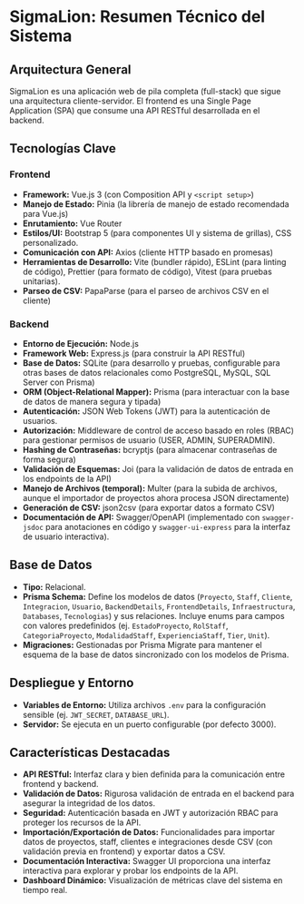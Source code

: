 # SigmaLion: Resumen Técnico del Sistema

## Arquitectura General
SigmaLion es una aplicación web de pila completa (full-stack) que sigue una arquitectura cliente-servidor. El frontend es una Single Page Application (SPA) que consume una API RESTful desarrollada en el backend.

## Tecnologías Clave

### Frontend
*   **Framework:** Vue.js 3 (con Composition API y `<script setup>`)
*   **Manejo de Estado:** Pinia (la librería de manejo de estado recomendada para Vue.js)
*   **Enrutamiento:** Vue Router
*   **Estilos/UI:** Bootstrap 5 (para componentes UI y sistema de grillas), CSS personalizado.
*   **Comunicación con API:** Axios (cliente HTTP basado en promesas)
*   **Herramientas de Desarrollo:** Vite (bundler rápido), ESLint (para linting de código), Prettier (para formato de código), Vitest (para pruebas unitarias).
*   **Parseo de CSV:** PapaParse (para el parseo de archivos CSV en el cliente)

### Backend
*   **Entorno de Ejecución:** Node.js
*   **Framework Web:** Express.js (para construir la API RESTful)
*   **Base de Datos:** SQLite (para desarrollo y pruebas, configurable para otras bases de datos relacionales como PostgreSQL, MySQL, SQL Server con Prisma)
*   **ORM (Object-Relational Mapper):** Prisma (para interactuar con la base de datos de manera segura y tipada)
*   **Autenticación:** JSON Web Tokens (JWT) para la autenticación de usuarios.
*   **Autorización:** Middleware de control de acceso basado en roles (RBAC) para gestionar permisos de usuario (USER, ADMIN, SUPERADMIN).
*   **Hashing de Contraseñas:** bcryptjs (para almacenar contraseñas de forma segura)
*   **Validación de Esquemas:** Joi (para la validación de datos de entrada en los endpoints de la API)
*   **Manejo de Archivos (temporal):** Multer (para la subida de archivos, aunque el importador de proyectos ahora procesa JSON directamente)
*   **Generación de CSV:** json2csv (para exportar datos a formato CSV)
*   **Documentación de API:** Swagger/OpenAPI (implementado con `swagger-jsdoc` para anotaciones en código y `swagger-ui-express` para la interfaz de usuario interactiva).

## Base de Datos
*   **Tipo:** Relacional.
*   **Prisma Schema:** Define los modelos de datos (`Proyecto`, `Staff`, `Cliente`, `Integracion`, `Usuario`, `BackendDetails`, `FrontendDetails`, `Infraestructura`, `Databases`, `Tecnologias`) y sus relaciones. Incluye enums para campos con valores predefinidos (ej. `EstadoProyecto`, `RolStaff`, `CategoriaProyecto`, `ModalidadStaff`, `ExperienciaStaff`, `Tier`, `Unit`).
*   **Migraciones:** Gestionadas por Prisma Migrate para mantener el esquema de la base de datos sincronizado con los modelos de Prisma.

## Despliegue y Entorno
*   **Variables de Entorno:** Utiliza archivos `.env` para la configuración sensible (ej. `JWT_SECRET`, `DATABASE_URL`).
*   **Servidor:** Se ejecuta en un puerto configurable (por defecto 3000).

## Características Destacadas
*   **API RESTful:** Interfaz clara y bien definida para la comunicación entre frontend y backend.
*   **Validación de Datos:** Rigurosa validación de entrada en el backend para asegurar la integridad de los datos.
*   **Seguridad:** Autenticación basada en JWT y autorización RBAC para proteger los recursos de la API.
*   **Importación/Exportación de Datos:** Funcionalidades para importar datos de proyectos, staff, clientes e integraciones desde CSV (con validación previa en frontend) y exportar datos a CSV.
*   **Documentación Interactiva:** Swagger UI proporciona una interfaz interactiva para explorar y probar los endpoints de la API.
*   **Dashboard Dinámico:** Visualización de métricas clave del sistema en tiempo real.
